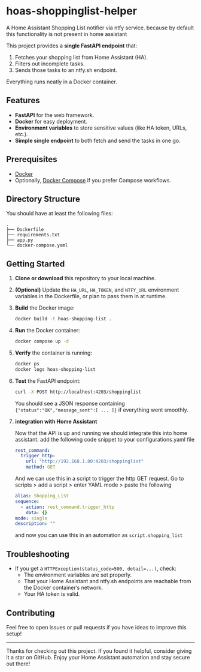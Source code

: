 # hoas-shoppinglist-helper
A Home Assistant Shopping List notifier via ntfy service. because by default this functionality is not present in home assistant

This project provides a **single FastAPI endpoint** that:

1. Fetches your shopping list from Home Assistant (HA).
2. Filters out incomplete tasks.
3. Sends those tasks to an ntfy.sh endpoint.

Everything runs neatly in a Docker container.

## Features

- **FastAPI** for the web framework.
- **Docker** for easy deployment.
- **Environment variables** to store sensitive values (like HA token, URLs, etc.).
- **Simple single endpoint** to both fetch and send the tasks in one go.

## Prerequisites

- [Docker](https://docs.docker.com/get-docker/)
- Optionally, [Docker Compose](https://docs.docker.com/compose/install/) if you prefer Compose workflows.

## Directory Structure

You should have at least the following files:

```
.
├── Dockerfile
├── requirements.txt
├── app.py
└── docker-compose.yaml
```

## Getting Started

1. **Clone or download** this repository to your local machine.

2. **(Optional)** Update the `HA_URL`, `HA_TOKEN`, and `NTFY_URL` environment variables in the Dockerfile, or plan to pass them in at runtime.

3. **Build** the Docker image:

   ```bash
   docker build -t hoas-shopping-list .
   ```

4. **Run** the Docker container:

   ```bash
   docker compose up -d
   ```

5. **Verify** the container is running:

   ```bash
   docker ps
   docker logs hoas-shopping-list
   ```

6. **Test** the FastAPI endpoint:

   ```bash
   curl -X POST http://localhost:4203/shoppinglist
   ```

   You should see a JSON response containing `{"status":"OK","message_sent":[ ... ]}` if everything went smoothly.

7. **integration with Home Assistant**

   Now that the API is up and running we should integrate this into home assistant.
   add the following code snippet to your configurations.yaml file

   ```yaml
   rest_command:
     trigger_http:
       url: "http://192.168.1.80:4203/shoppinglist"
       method: GET
   ```

   And we can use this in a script to trigger the http GET request.
   Go to scripts > add a script > enter YAML mode > paste the following

   ```yaml
   alias: Shopping_List
   sequence:
     - action: rest_command.trigger_http
       data: {}
   mode: single
   description: ""
   ```

   and now you can use this in an automation as `script.shopping_list`

## Troubleshooting

- If you get a `HTTPException(status_code=500, detail=...)`, check:
  - The environment variables are set properly.
  - That your Home Assistant and ntfy.sh endpoints are reachable from the Docker container’s network.
  - Your HA token is valid.

## Contributing

Feel free to open issues or pull requests if you have ideas to improve this setup!

---

Thanks for checking out this project. If you found it helpful, consider giving it a star on GitHub. Enjoy your Home Assistant automation and stay secure out there!
